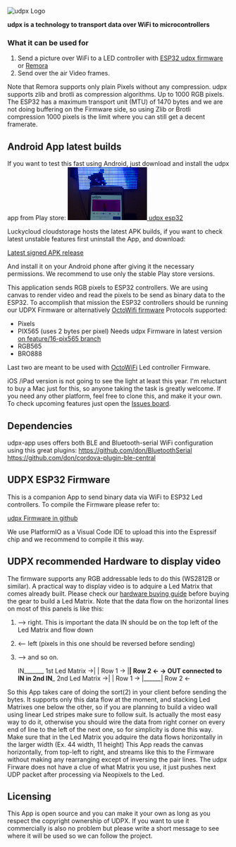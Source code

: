 ![udpx Logo](http://udpx.fasani.de/udpx-logo.png)

**udpx is a technology to transport data over WiFi to microcontrollers**


### What it can be used for

1. Send a picture over WiFi to a LED controller with [ESP32 udpx firmware](https://github.com/martinberlin/udpx) or [Remora](https://github.com/martinberlin/Remora)
2. Send over the air Video frames. 

Note that Remora supports only plain Pixels without any compression. udpx supports zlib and brotli as compression algorithms.
Up to 1000 RGB pixels. The ESP32 has a maximum transport unit (MTU) of 1470 bytes and we are not doing buffering on the Firmware side, so using Zlib or Brotli compression 1000 pixels is the limit where you can still get a decent framerate.

## Android App latest builds

If you want to test this fast using Android, just download and install the udpx app from Play store:
<a href="https://play.google.com/store/apps/details?id=io.cordova.udpx" />
<img src="https://github.com/martinberlin/udpx/raw/master/examples/udpx-app-180x120.jpg" />
[udpx esp32](https://play.google.com/store/apps/details?id=io.cordova.udpx)


Luckycloud cloudstorage hosts the latest APK builds, if you want to check latest unstable features first uninstall the App, and download:

[Latest signed APK release](https://storage.luckycloud.de/d/0c007c42956746c186a1/?p=/android/releases&mode=list)

And install it on your Android phone after giving it the necessary permissions. We recommend to use only the stable Play store versions.

This application sends RGB pixels to ESP32 controllers. We are using canvas to render video and read the pixels to be send as binary data to the ESP32.
To accomplish that mission the ESP32 controllers should be running our UDPX Firmware or alternatively [OctoWifi firmware](https://github.com/spectrenoir06/OctoWifi-LEDs-Controller)
Protocols supported:

   * Pixels
   * PIX565 (uses 2 bytes per pixel) Needs udpx Firmware in latest version [on feature/16-pix565 branch](https://github.com/martinberlin/udpx/tree/feature/16-pix565)
   * RGB565
   * BRO888
   
Last two are meant to be used with [OctoWiFi](https://github.com/spectrenoir06/OctoWifi-LEDs-Controller) Led controller Firmware. 

iOS /iPad version is not going to see the light at least this year. I'm reluctant to buy a Mac just for this, so anyone taking the task is greatly welcome. 
If you need any other platform, feel free to clone this, and make it your own. To check upcoming features just open the [Issues board](https://github.com/martinberlin/udpx-app/issues).

## Dependencies

udpx-app uses offers both BLE and Bluetooth-serial WiFi configuration using this great plugins:
https://github.com/don/BluetoothSerial
https://github.com/don/cordova-plugin-ble-central

## UDPX ESP32 Firmware

This is a companion App to send binary data via WiFi to ESP32 Led controllers. To compile the Firmware please refer to:

[udpx Firmware in github](https://github.com/martinberlin/udpx)

We use PlatformIO as a Visual Code IDE to upload this into the Espressif chip and we recommend to compile it this way.

## UDPX recommended Hardware to display video

The firmware supports any RGB addressable leds to do this (WS2812B or similar). A practical way to display video is to adquire a Led Matrix that comes already built.
Please check our [hardware buying guide](https://github.com/martinberlin/udpx/wiki/Hardware-buying-guide) before buying the gear to build a Led Matrix.
Note that the data flow on the horizontal lines on most of this panels is like this:

1. --> right. This is important the data IN should be on the top left of the Led Matrix and flow down
2. <-- left (pixels in this one should be reversed before sending)
3. --> and so on.

    IN_______  1st Led Matrix
    ->|      | Row 1 ->
      |______| Row 2 <-
            -> OUT connected to IN in 2nd
    IN_______  2nd Led Matrix
    ->|      | Row 1 ->
      |______| Row 2 <-

So this App takes care of doing the sort(2) in your client before sending the bytes. It supports only this data flow at the moment, and stacking Led Matrixes one below the other, so if you are planning to build a video wall using linear Led stripes make sure to follow suit.
Is actually the most easy way to do it, otherwise you should wire the data from right corner on every end of line to the left of the next one, so for simplicity is done this way. Make sure that in the Led Matrix you adquire the data flows horizontally in the larger width (Ex. 44 width, 11 height)
This App reads the canvas horizontally, from top-left to right, and streams like this to the Firmware without making any rearranging except of inversing the pair lines. The udpx Firware does not have a clue of what Matrix you use, it just pushes next UDP packet after processing via Neopixels to the Led. 

## Licensing

This App is open source and you can make it your own as long as you respect the copyright ownership of UDPX.
If you want to use it commercially is also no problem but please write a short message to see where it will be used so we can follow the project.

